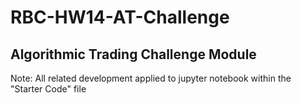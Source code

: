 # RBC-HW14-AT-Challenge

## Algorithmic Trading Challenge Module
Note: All related development applied to jupyter notebook within the "Starter Code" file